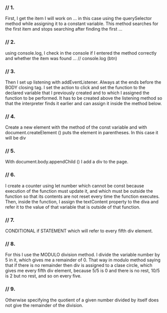 ### // 1. 
First, I get the item I will work on ... in this case using the querySelector method while assigning it to a constant variable. This method searches for the first item and stops searching after finding the first ...
### // 2.
using console.log, I check in the console if I entered the method correctly and whether the item was found ...
// console.log (btn)

### // 3.
Then I set up listening with addEventListener. Always at the ends before the BODY closing tag. I set the action to click and set the function to the declared variable that I previously created and to which I assigned the function to be performed. It has to be created above the listening method so that the interpreter finds it earlier and can assign it inside the method below.

 ### // 4.
 Create a new element with the method of the const variable and with document.createElement () puts the element in parentheses. In this case it will be div
### // 5.
With document.body.appendChild () I add a div to the page.
### // 6. 
I create a counter using let number which cannot be const because execution of the function must update it, and which must be outside the function so that its contents are not reset every time the function executes. Then, inside the function, I assign the textContent property to the diva and refer it to the value of that variable that is outside of that function.

### // 7.
CONDITIONAL if STATEMENT which will refer to every fifth div element.
### // 8.
For this I use the MODULO division method. I divide the variable number by 5 in it, which gives me a remainder of 0. That way in modulo method saying that if there is no remainder then div is assigned to a clase circle, which gives me every fifth div element, because 5/5 is 0 and there is no rest, 10/5 is 2 but no rest, and so on every five.
### // 9.
Otherwise specifying the quotient of a given number divided by itself does not give the remainder of the division.
